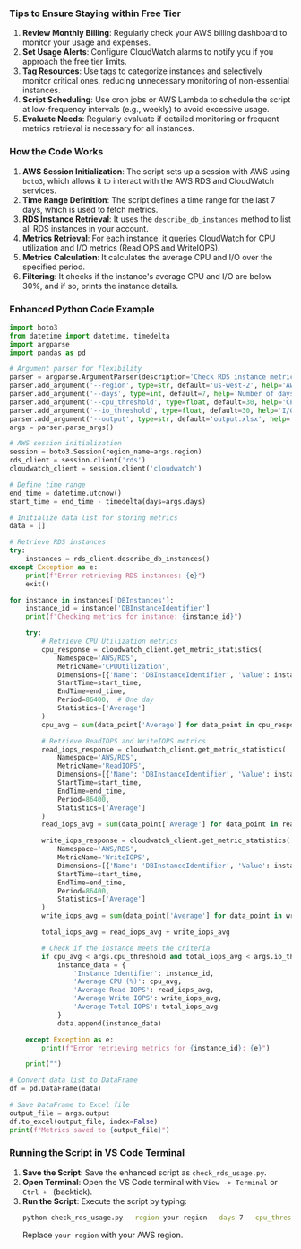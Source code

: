 ### Tips to Ensure Staying within Free Tier

1. **Review Monthly Billing**: Regularly check your AWS billing dashboard to monitor your usage and expenses.
2. **Set Usage Alerts**: Configure CloudWatch alarms to notify you if you approach the free tier limits.
3. **Tag Resources**: Use tags to categorize instances and selectively monitor critical ones, reducing unnecessary monitoring of non-essential instances.
4. **Script Scheduling**: Use cron jobs or AWS Lambda to schedule the script at low-frequency intervals (e.g., weekly) to avoid excessive usage.
5. **Evaluate Needs**: Regularly evaluate if detailed monitoring or frequent metrics retrieval is necessary for all instances.

### How the Code Works

1. **AWS Session Initialization**: The script sets up a session with AWS using `boto3`, which allows it to interact with the AWS RDS and CloudWatch services.
2. **Time Range Definition**: The script defines a time range for the last 7 days, which is used to fetch metrics.
3. **RDS Instance Retrieval**: It uses the `describe_db_instances` method to list all RDS instances in your account.
4. **Metrics Retrieval**: For each instance, it queries CloudWatch for CPU utilization and I/O metrics (ReadIOPS and WriteIOPS).
5. **Metrics Calculation**: It calculates the average CPU and I/O over the specified period.
6. **Filtering**: It checks if the instance's average CPU and I/O are below 30%, and if so, prints the instance details.

### Enhanced Python Code Example

```python
import boto3
from datetime import datetime, timedelta
import argparse
import pandas as pd

# Argument parser for flexibility
parser = argparse.ArgumentParser(description='Check RDS instance metrics')
parser.add_argument('--region', type=str, default='us-west-2', help='AWS region')
parser.add_argument('--days', type=int, default=7, help='Number of days for metrics')
parser.add_argument('--cpu_threshold', type=float, default=30, help='CPU utilization threshold')
parser.add_argument('--io_threshold', type=float, default=30, help='I/O utilization threshold')
parser.add_argument('--output', type=str, default='output.xlsx', help='Output file name for metrics')
args = parser.parse_args()

# AWS session initialization
session = boto3.Session(region_name=args.region)
rds_client = session.client('rds')
cloudwatch_client = session.client('cloudwatch')

# Define time range
end_time = datetime.utcnow()
start_time = end_time - timedelta(days=args.days)

# Initialize data list for storing metrics
data = []

# Retrieve RDS instances
try:
    instances = rds_client.describe_db_instances()
except Exception as e:
    print(f"Error retrieving RDS instances: {e}")
    exit()

for instance in instances['DBInstances']:
    instance_id = instance['DBInstanceIdentifier']
    print(f"Checking metrics for instance: {instance_id}")

    try:
        # Retrieve CPU Utilization metrics
        cpu_response = cloudwatch_client.get_metric_statistics(
            Namespace='AWS/RDS',
            MetricName='CPUUtilization',
            Dimensions=[{'Name': 'DBInstanceIdentifier', 'Value': instance_id}],
            StartTime=start_time,
            EndTime=end_time,
            Period=86400,  # One day
            Statistics=['Average']
        )
        cpu_avg = sum(data_point['Average'] for data_point in cpu_response['Datapoints']) / len(cpu_response['Datapoints']) if cpu_response['Datapoints'] else 0

        # Retrieve ReadIOPS and WriteIOPS metrics
        read_iops_response = cloudwatch_client.get_metric_statistics(
            Namespace='AWS/RDS',
            MetricName='ReadIOPS',
            Dimensions=[{'Name': 'DBInstanceIdentifier', 'Value': instance_id}],
            StartTime=start_time,
            EndTime=end_time,
            Period=86400,
            Statistics=['Average']
        )
        read_iops_avg = sum(data_point['Average'] for data_point in read_iops_response['Datapoints']) / len(read_iops_response['Datapoints']) if read_iops_response['Datapoints'] else 0

        write_iops_response = cloudwatch_client.get_metric_statistics(
            Namespace='AWS/RDS',
            MetricName='WriteIOPS',
            Dimensions=[{'Name': 'DBInstanceIdentifier', 'Value': instance_id}],
            StartTime=start_time,
            EndTime=end_time,
            Period=86400,
            Statistics=['Average']
        )
        write_iops_avg = sum(data_point['Average'] for data_point in write_iops_response['Datapoints']) / len(write_iops_response['Datapoints']) if write_iops_response['Datapoints'] else 0

        total_iops_avg = read_iops_avg + write_iops_avg

        # Check if the instance meets the criteria
        if cpu_avg < args.cpu_threshold and total_iops_avg < args.io_threshold:
            instance_data = {
                'Instance Identifier': instance_id,
                'Average CPU (%)': cpu_avg,
                'Average Read IOPS': read_iops_avg,
                'Average Write IOPS': write_iops_avg,
                'Average Total IOPS': total_iops_avg
            }
            data.append(instance_data)

    except Exception as e:
        print(f"Error retrieving metrics for {instance_id}: {e}")

    print("")

# Convert data list to DataFrame
df = pd.DataFrame(data)

# Save DataFrame to Excel file
output_file = args.output
df.to_excel(output_file, index=False)
print(f"Metrics saved to {output_file}")
```

### Running the Script in VS Code Terminal

1. **Save the Script**: Save the enhanced script as `check_rds_usage.py`.
2. **Open Terminal**: Open the VS Code terminal with `View -> Terminal` or `Ctrl + ` (backtick).
3. **Run the Script**: Execute the script by typing:
    ```bash
    python check_rds_usage.py --region your-region --days 7 --cpu_threshold 30 --io_threshold 30
    ```
    Replace `your-region` with your AWS region.
